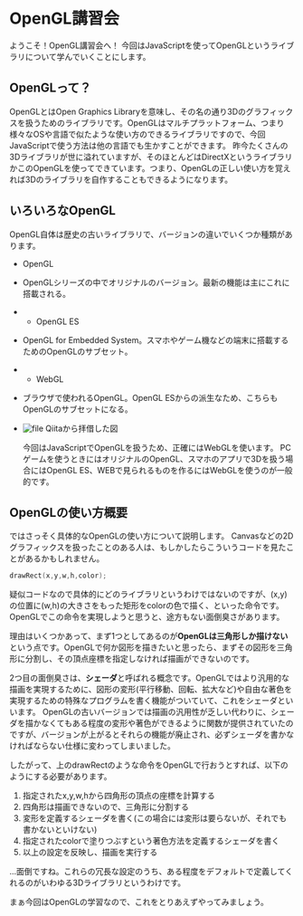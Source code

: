 # OpenGL講習会
ようこそ！OpenGL講習会へ！
今回はJavaScriptを使ってOpenGLというライブラリについて学んでいくことにします。

## OpenGLって？
OpenGLとはOpen Graphics Libraryを意味し、その名の通り3Dのグラフィックスを扱うためのライブラリです。OpenGLはマルチプラットフォーム、つまり様々なOSや言語で似たような使い方のできるライブラリですので、今回JavaScriptで使う方法は他の言語でも生かすことができます。
昨今たくさんの3Dライブラリが世に溢れていますが、そのほとんどはDirectXというライブラリかこのOpenGLを使ってできています。つまり、OpenGLの正しい使い方を覚えれば3Dのライブラリを自作することもできるようになります。

## いろいろなOpenGL
OpenGL自体は歴史の古いライブラリで、バージョンの違いでいくつか種類があります。

- OpenGL
- OpenGLシリーズの中でオリジナルのバージョン。最新の機能は主にこれに搭載される。
- - OpenGL ES
- OpenGL for Embedded System。スマホやゲーム機などの端末に搭載するためのOpenGLのサブセット。
- - WebGL
- ブラウザで使われるOpenGL。OpenGL ESからの派生なため、こちらもOpenGLのサブセットになる。
- ![file](https://object-storage.tyo1.conoha.io/v1/nc_a389300626f9429c8b4e91e76400ea1e/crowi/attachment/590d93b231f2d0012c8915dc/f64fb64445f772fca9d5738954ff0163.png)
    Qiitaから拝借した図

    今回はJavaScriptでOpenGLを扱うため、正確にはWebGLを使います。
    PCゲームを使うときにはオリジナルのOpenGL、スマホのアプリで3Dを扱う場合にはOpenGL ES、WEBで見られるものを作るにはWebGLを使うのが一般的です。

## OpenGLの使い方概要
ではさっそく具体的なOpenGLの使い方について説明します。
Canvasなどの2Dグラフィックスを扱ったことのある人は、もしかしたらこういうコードを見たことがあるかもしれません。
```c
drawRect(x,y,w,h,color);
```
疑似コードなので具体的にどのライブラリというわけではないのですが、(x,y)の位置に(w,h)の大きさをもった矩形をcolorの色で描く、といった命令です。
OpenGLでこの命令を実現しようと思うと、途方もない面倒臭さがあります。

理由はいくつかあって、まず1つとしてあるのが**OpenGLは三角形しか描けない**という点です。OpenGLで何か図形を描きたいと思ったら、まずその図形を三角形に分割し、その頂点座標を指定しなければ描画ができないのです。

2つ目の面倒臭さは、**シェーダ**と呼ばれる概念です。OpenGLではより汎用的な描画を実現するために、図形の変形(平行移動、回転、拡大など)や自由な著色を実現するための特殊なプログラムを書く機能がついていて、これをシェーダといいます。
OpenGLの古いバージョンでは描画の汎用性が乏しい代わりに、シェーダを描かなくてもある程度の変形や著色ができるように関数が提供されていたのですが、バージョンが上がるとそれらの機能が廃止され、必ずシェーダを書かなければならない仕様に変わってしまいました。

したがって、上のdrawRectのような命令をOpenGLで行おうとすれば、以下のようにする必要があります。
1. 指定されたx,y,w,hから四角形の頂点の座標を計算する
1. 四角形は描画できないので、三角形に分割する
1. 変形を定義するシェーダを書く(この場合には変形は要らないが、それでも書かないといけない)
1. 指定されたcolorで塗りつぶすという著色方法を定義するシェーダを書く
1. 以上の設定を反映し、描画を実行する

...面倒ですね。これらの冗長な設定のうち、ある程度をデフォルトで定義してくれるのがいわゆる3Dライブラリというわけです。

まぁ今回はOpenGLの学習なので、これをとりあえずやってみましょう。
